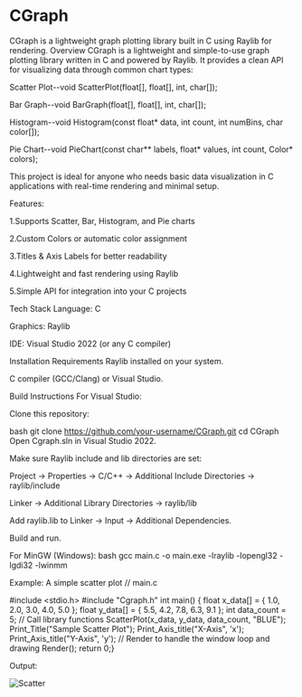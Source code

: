 # CGraph
CGraph is a lightweight graph plotting library built in C using Raylib for rendering.
Overview
CGraph is a lightweight and simple-to-use graph plotting library written in C and powered by Raylib. It provides a clean API for visualizing data through common chart types:

Scatter Plot--void ScatterPlot(float[], float[], int, char[]);

Bar Graph--void BarGraph(float[], float[], int, char[]);

Histogram--void Histogram(const float* data, int count, int numBins, char color[]);

Pie Chart--void PieChart(const char** labels, float* values, int count, Color* colors);

This project is ideal for anyone who needs basic data visualization in C applications with real-time rendering and minimal setup.

Features:

1.Supports Scatter, Bar, Histogram, and Pie charts

2.Custom Colors or automatic color assignment

3.Titles & Axis Labels for better readability

4.Lightweight and fast rendering using Raylib

5.Simple API for integration into your C projects

Tech Stack
Language: C

Graphics: Raylib

IDE: Visual Studio 2022 (or any C compiler)

Installation
Requirements
Raylib installed on your system.

C compiler (GCC/Clang) or Visual Studio.

Build Instructions
For Visual Studio:

Clone this repository:

bash
git clone https://github.com/your-username/CGraph.git
cd CGraph
Open Cgraph.sln in Visual Studio 2022.

Make sure Raylib include and lib directories are set:

Project → Properties → C/C++ → Additional Include Directories → raylib/include

Linker → Additional Library Directories → raylib/lib

Add raylib.lib to Linker → Input → Additional Dependencies.

Build and run.

For MinGW (Windows):
bash 
gcc main.c -o main.exe -lraylib -lopengl32 -lgdi32 -lwinmm    

Example: A simple scatter plot
// main.c

#include <stdio.h>
#include "Cgraph.h"
int main() {
    float x_data[] = { 1.0, 2.0, 3.0, 4.0, 5.0 };
    float y_data[] = { 5.5, 4.2, 7.8, 6.3, 9.1 };
    int data_count = 5;
    // Call library functions
    ScatterPlot(x_data, y_data, data_count, "BLUE");
    Print_Title("Sample Scatter Plot");
    Print_Axis_title("X-Axis", 'x');
    Print_Axis_title("Y-Axis", 'y');
    //  Render to handle the window loop and drawing
    Render();
    return 0;} 
    
Output:


![Scatter](https://github.com/user-attachments/assets/6a352cd6-201b-407f-90b8-75b3af0914d9)

